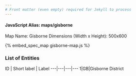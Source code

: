 ```yaml
---
# Front matter (even empty) required for Jekyll to process
---
```


#### JavaScript Alias: maps/gisborne

Map Name: Gisborne
Dimensions (Width x Height): 500x600



{% embed_spec_map gisborne-map.js %}

### List of Entities

ID | Short label | Label
---|---|---|---
1|GB|Gisborne District

